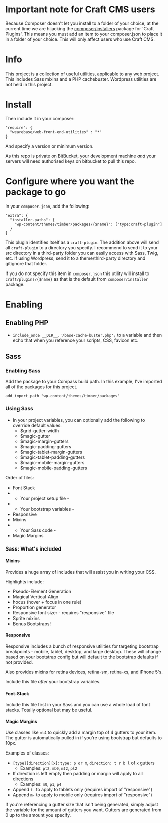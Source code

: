# Important note for Craft CMS users
Because Composer doesn't let you install to a folder of your choice, at the current time we are hijacking the [composer/installers](https://github.com/composer/installers) package for 'Craft Plugins'. This means you must add an item to your composer.json to place it in a folder of your choice. This will only affect users who use Craft CMS.

# Info
This project is a collection of useful utilities, applicable to any web project. This includes Sass mixins and a PHP cachebuster. Wordpress utilities are not held in this project.

# Install
Then include it in your composer:

```
"require": {
  "wearebase/web-front-end-utilities" : "*"
}
```

And specify a version or minimum version.

As this repo is private on BitBucket, your development machine *and* your servers will need authorised keys on bitbucket to pull this repo.

# Configure where you want the package to go
In your `composer.json`, add the following:

```
"extra": {
  "installer-paths": {
    "wp-content/themes/timber/packages/{$name}": ["type:craft-plugin"]
  }
}
```

This plugin identifies itself as a `craft-plugin`. The addition above will send all `craft-plugin` to a directory you specify. I recommend to send it to your src directory in a third-party folder you can easily access with Sass, Twig, etc. If using Wordpress, send it to a theme/third-party directory and gitignore that folder.

If you do not specify this item in `composer.json` this utility will install to `craft/plugins/{$name}` as that is the default from `composer/installer` package.

# Enabling

## Enabling PHP
* `include_once __DIR__.'/base-cache-buster.php';` to a variable and then echo that when you reference your scripts, CSS, favicon etc.

## Sass
### Enabling Sass
Add the package to your Compass build path. In this example, I've imported all of the packages for this project.

```
add_import_path "wp-content/themes/timber/packages"
```
### Using Sass
* In your project variables, you can optionally add the following to override default values:
    * $grid-gutter-width
    * $magic-gutter
    * $magic-margin-gutters
    * $magic-padding-gutters
    * $magic-tablet-margin-gutters
    * $magic-tablet-padding-gutters
    * $magic-mobile-margin-gutters
    * $magic-mobile-padding-gutters

Order of files:
* Font Stack
* - Your project setup file -
* - Your bootstrap variables -
* Responsive
* Mixins
* - Your Sass code -
* Magic Margins

### Sass: What's included

#### Mixins
Provides a huge array of includes that will assist you in writing your CSS.

Highlights include:
* Pseudo-Element Generation
* Magical Vertical-Align
* hocus (hover + focus in one rule)
* Proportion generator
* Responsive font sizer - requires "responsive" file
* Sprite mixins
* Bonus Bootstraps!

#### Responsive
Responsive includes a bunch of responsive utilities for targeting bootstrap breakpoints - mobile, tablet, desktop, and large desktop. These will change based on your bootstrap config but will default to the bootstrap defaults if not provided.

Also provides mixins for retina devices, retina-sm, retina-xs, and iPhone 5's.

Include this file *after* your bootstrap variables.

#### Font-Stack
Include this file first in your Sass and you can use a whole load of font stacks. Totally optional but may be useful.

#### Magic Margins
Use classes like `mt4` to quickly add a margin top of 4 gutters to your item. The gutter is automatically pulled in if you're using bootstrap but defaults to 10px.

Examples of classes:
* `[type][direction][x]`: `type: p or m`, `direction: t r b l` of `x` gutters
    * Examples: `pt2`, `mb0`, `mt2`, `pl2`
* If direction is left empty then padding or margin will apply to all directions
    * Examples: `m0`, `p1`, `p4`
* Append `t-` to apply to tablets only (requires import of "responsive")
* Append `m-` to apply to mobile only (requires import of "responsive")

If you're referencing a gutter size that isn't being generated, simply adjust the variable for the amount of gutters you want. Gutters are generated from 0 up to the amount you specify.